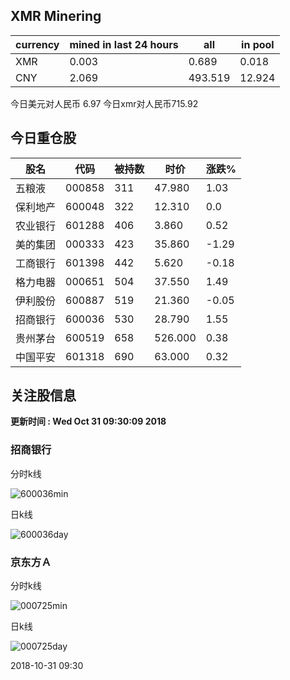 ## XMR Minering

|currency|mined in last 24 hours|all|in pool|
|---|---|---|---|
|XMR|0.003|0.689|0.018|
|CNY|2.069|493.519|12.924|

今日美元对人民币 6.97	今日xmr对人民币715.92


## 今日重仓股 

|股名|代码|被持数|时价|涨跌%|
|---|---|---|---|---|
|五粮液|000858|311|47.980|1.03|
|保利地产|600048|322|12.310|0.0|
|农业银行|601288|406|3.860|0.52|
|美的集团|000333|423|35.860|-1.29|
|工商银行|601398|442|5.620|-0.18|
|格力电器|000651|504|37.550|1.49|
|伊利股份|600887|519|21.360|-0.05|
|招商银行|600036|530|28.790|1.55|
|贵州茅台|600519|658|526.000|0.38|
|中国平安|601318|690|63.000|0.32|

## 关注股信息
**更新时间 : Wed Oct 31 09:30:09 2018**
### 招商银行 
分时k线

![600036min](http://image.sinajs.cn/newchart/min/n/sh600036.gif)

日k线

![600036day](http://image.sinajs.cn/newchart/daily/n/sh600036.gif)

### 京东方Ａ 
分时k线

![000725min](http://image.sinajs.cn/newchart/min/n/sz000725.gif)

日k线

![000725day](http://image.sinajs.cn/newchart/daily/n/sz000725.gif)

2018-10-31 09:30